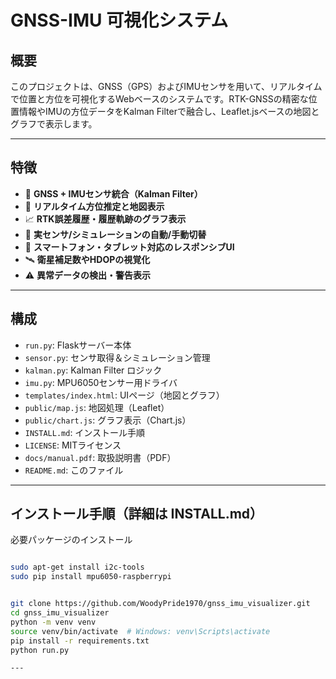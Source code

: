 # GNSS-IMU 可視化システム

## 概要

このプロジェクトは、GNSS（GPS）およびIMUセンサを用いて、リアルタイムで位置と方位を可視化するWebベースのシステムです。RTK-GNSSの精密な位置情報やIMUの方位データをKalman Filterで融合し、Leaflet.jsベースの地図とグラフで表示します。

---

## 特徴

- 📡 **GNSS + IMUセンサ統合（Kalman Filter）**
- 🧭 **リアルタイム方位推定と地図表示**
- 📈 **RTK誤差履歴・履歴軌跡のグラフ表示**
- 🧪 **実センサ/シミュレーションの自動/手動切替**
- 📱 **スマートフォン・タブレット対応のレスポンシブUI**
- 🛰 **衛星補足数やHDOPの視覚化**
- ⚠️ **異常データの検出・警告表示**

---

## 構成

- `run.py`: Flaskサーバー本体
- `sensor.py`: センサ取得＆シミュレーション管理
- `kalman.py`: Kalman Filter ロジック
- `imu.py`: MPU6050センサー用ドライバ
- `templates/index.html`: UIページ（地図とグラフ）
- `public/map.js`: 地図処理（Leaflet）
- `public/chart.js`: グラフ表示（Chart.js）
- `INSTALL.md`: インストール手順
- `LICENSE`: MITライセンス
- `docs/manual.pdf`: 取扱説明書（PDF）
- `README.md`: このファイル








---

## インストール手順（詳細は INSTALL.md）
必要パッケージのインストール




```bash

sudo apt-get install i2c-tools
sudo pip install mpu6050-raspberrypi


git clone https://github.com/WoodyPride1970/gnss_imu_visualizer.git
cd gnss_imu_visualizer
python -m venv venv
source venv/bin/activate  # Windows: venv\Scripts\activate
pip install -r requirements.txt
python run.py

---

